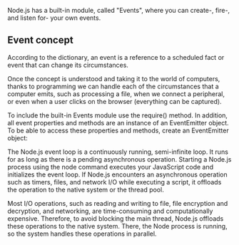 Node.js has a built-in module, called "Events", where you can create-, fire-, and listen for- your own events.

## Event concept
According to the dictionary, an event is a reference to a scheduled fact or event that can change its circumstances.

Once the concept is understood and taking it to the world of computers, thanks to programming we can handle each of the circumstances that a computer emits, such as processing a file, when we connect a peripheral, or even when a user clicks on the browser (everything can be captured).

To include the built-in Events module use the require() method. In addition, all event properties and methods are an instance of an EventEmitter object. To be able to access these properties and methods, create an EventEmitter object:


The Node.js event loop is a continuously running, semi-infinite loop. It runs for as long as there is a pending asynchronous operation. Starting a Node.js process using the node command executes your JavaScript code and initializes the event loop. If Node.js encounters an asynchronous operation such as timers, files, and network I/O while executing a script, it offloads the operation to the native system or the thread pool.

Most I/O operations, such as reading and writing to file, file encryption and decryption, and networking, are time-consuming and computationally expensive. Therefore, to avoid blocking the main thread, Node.js offloads these operations to the native system. There, the Node process is running, so the system handles these operations in parallel.
